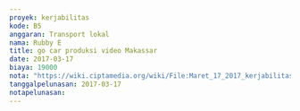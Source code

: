 ```yaml
---
proyek: kerjabilitas
kode: B5
anggaran: Transport lokal
nama: Rubby E
title: go car produksi video Makassar
date: 2017-03-17
biaya: 19000
nota: "https://wiki.ciptamedia.org/wiki/File:Maret_17_2017_kerjabilitas_B5_gocar_persiapan_produksi_video_rubby.png"
tanggalpelunasan: 2017-03-17
notapelunasan:
---
```

